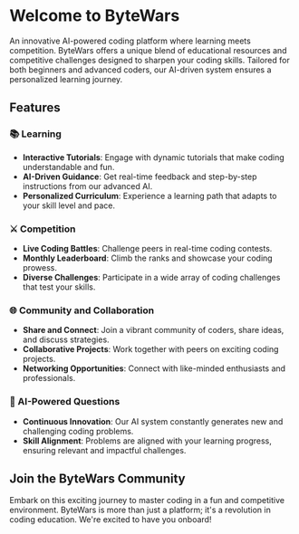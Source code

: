 
<div align="center">
  <img src="[URL_OF_YOUR_GIF](https://cdn.discordapp.com/attachments/824763081774071831/1199326764531449856/standard_3.gif)" alt=""/>
</div>

# Welcome to ByteWars
An innovative AI-powered coding platform where learning meets competition. ByteWars offers a unique blend of educational resources and competitive challenges designed to sharpen your coding skills. Tailored for both beginners and advanced coders, our AI-driven system ensures a personalized learning journey.

## Features

### 📚 Learning
- **Interactive Tutorials**: Engage with dynamic tutorials that make coding understandable and fun.
- **AI-Driven Guidance**: Get real-time feedback and step-by-step instructions from our advanced AI.
- **Personalized Curriculum**: Experience a learning path that adapts to your skill level and pace.

### ⚔️ Competition
- **Live Coding Battles**: Challenge peers in real-time coding contests.
- **Monthly Leaderboard**: Climb the ranks and showcase your coding prowess.
- **Diverse Challenges**: Participate in a wide array of coding challenges that test your skills.

### 🌐 Community and Collaboration
- **Share and Connect**: Join a vibrant community of coders, share ideas, and discuss strategies.
- **Collaborative Projects**: Work together with peers on exciting coding projects.
- **Networking Opportunities**: Connect with like-minded enthusiasts and professionals.

### 🤖 AI-Powered Questions
- **Continuous Innovation**: Our AI system constantly generates new and challenging coding problems.
- **Skill Alignment**: Problems are aligned with your learning progress, ensuring relevant and impactful challenges.

## Join the ByteWars Community
Embark on this exciting journey to master coding in a fun and competitive environment. ByteWars is more than just a platform; it's a revolution in coding education. We're excited to have you onboard!

